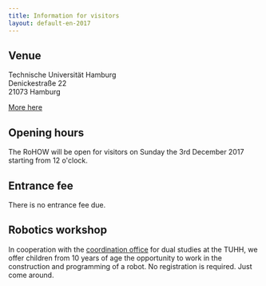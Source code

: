 ```yaml
---
title: Information for visitors
layout: default-en-2017
---
```


## Venue

Technische Universität Hamburg  
Denickestraße 22  
21073 Hamburg  

[More here](venue.html)

## Opening hours

The RoHOW will be open for visitors on Sunday the 3rd December 2017 starting from 12 o'clock.

## Entrance fee

There is no entrance fee due.

## Robotics workshop

In cooperation with the [coordination office](https://dual.tuhh.de/) for dual
studies at the TUHH, we offer children from 10 years of age the opportunity to
work in the construction and programming of a robot. No registration is
required. Just come around. 
